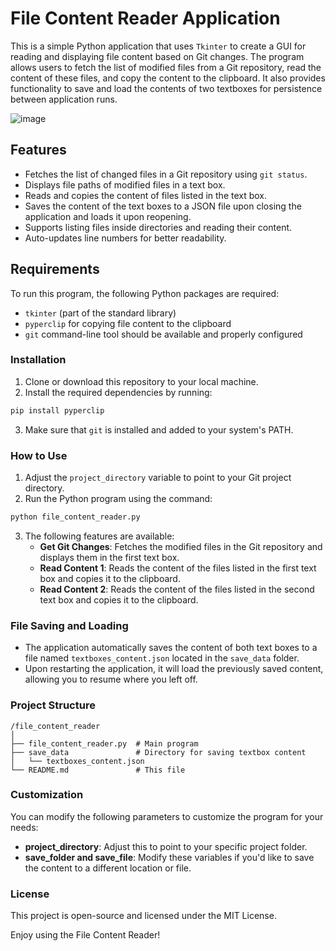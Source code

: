 # File Content Reader Application

This is a simple Python application that uses `Tkinter` to create a GUI for reading and displaying file content based on Git changes. The program allows users to fetch the list of modified files from a Git repository, read the content of these files, and copy the content to the clipboard. It also provides functionality to save and load the contents of two textboxes for persistence between application runs.

![image](https://github.com/user-attachments/assets/f6e74f7b-7dd2-4090-b545-966b40b13b06)


## Features

- Fetches the list of changed files in a Git repository using `git status`.
- Displays file paths of modified files in a text box.
- Reads and copies the content of files listed in the text box.
- Saves the content of the text boxes to a JSON file upon closing the application and loads it upon reopening.
- Supports listing files inside directories and reading their content.
- Auto-updates line numbers for better readability.

## Requirements

To run this program, the following Python packages are required:

- `tkinter` (part of the standard library)
- `pyperclip` for copying file content to the clipboard
- `git` command-line tool should be available and properly configured

### Installation

1. Clone or download this repository to your local machine.
2. Install the required dependencies by running:

```bash
pip install pyperclip
```

3. Make sure that `git` is installed and added to your system's PATH.

### How to Use

1. Adjust the `project_directory` variable to point to your Git project directory.
2. Run the Python program using the command:

```bash
python file_content_reader.py
```

3. The following features are available:
   - **Get Git Changes**: Fetches the modified files in the Git repository and displays them in the first text box.
   - **Read Content 1**: Reads the content of the files listed in the first text box and copies it to the clipboard.
   - **Read Content 2**: Reads the content of the files listed in the second text box and copies it to the clipboard.

### File Saving and Loading

- The application automatically saves the content of both text boxes to a file named `textboxes_content.json` located in the `save_data` folder.
- Upon restarting the application, it will load the previously saved content, allowing you to resume where you left off.

### Project Structure

```
/file_content_reader
│
├── file_content_reader.py  # Main program
├── save_data               # Directory for saving textbox content
│   └── textboxes_content.json
└── README.md               # This file
```

### Customization

You can modify the following parameters to customize the program for your needs:

- **project_directory**: Adjust this to point to your specific project folder.
- **save_folder and save_file**: Modify these variables if you'd like to save the content to a different location or file.

### License

This project is open-source and licensed under the MIT License.

Enjoy using the File Content Reader!
